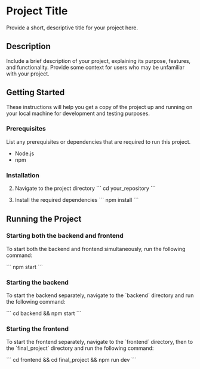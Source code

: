 # Project Title

Provide a short, descriptive title for your project here.

## Description

Include a brief description of your project, explaining its purpose, features, and functionality. Provide some context for users who may be unfamiliar with your project.

## Getting Started

These instructions will help you get a copy of the project up and running on your local machine for development and testing purposes.

### Prerequisites

List any prerequisites or dependencies that are required to run this project.

* Node.js
* npm

### Installation

2. Navigate to the project directory
\`\`\`
cd your_repository
\`\`\`

3. Install the required dependencies
\`\`\`
npm install
\`\`\`

## Running the Project

### Starting both the backend and frontend

To start both the backend and frontend simultaneously, run the following command:

\`\`\`
npm start
\`\`\`

### Starting the backend

To start the backend separately, navigate to the \`backend\` directory and run the following command:

\`\`\`
cd backend && npm start
\`\`\`

### Starting the frontend

To start the frontend separately, navigate to the \`frontend\` directory, then to the \`final_project\` directory and run the following command:

\`\`\`
cd frontend && cd final_project && npm run dev
\`\`\`
